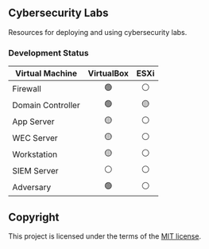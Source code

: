 ## Cybersecurity Labs
Resources for deploying and using cybersecurity labs.

### Development Status
| Virtual Machine | VirtualBox | ESXi |
| --------------- | :--------: | :--: |
| Firewall | :green_circle: | :white_circle: |
| Domain Controller | :green_circle: | :yellow_circle: |
| App Server | :yellow_circle: | :white_circle: |
| WEC Server | :yellow_circle: | :white_circle: |
| Workstation | :yellow_circle: | :white_circle: |
| SIEM Server | :white_circle: | :white_circle: |
| Adversary | :green_circle: | :white_circle: |

## Copyright
This project is licensed under the terms of the [MIT license](/LICENSE).

